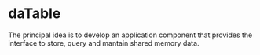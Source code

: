 daTable
=======

The principal idea is to develop an application component that provides the interface to store, query and mantain shared memory data.

